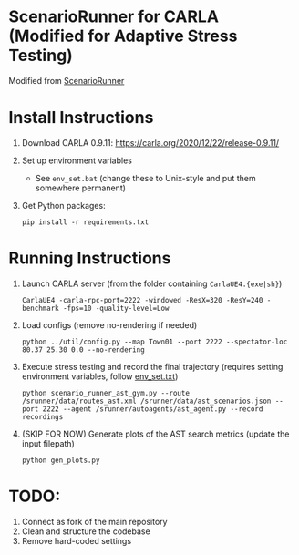 ScenarioRunner for CARLA (Modified for Adaptive Stress Testing)
========================
Modified from [ScenarioRunner](https://github.com/carla-simulator/scenario_runner)


Install Instructions
========================
1. Download CARLA 0.9.11: https://carla.org/2020/12/22/release-0.9.11/

1. Set up environment variables
    - See `env_set.bat` (change these to Unix-style and put them somewhere permanent)

1. Get Python packages:
    ```
    pip install -r requirements.txt
    ```


Running Instructions
========================
1. Launch CARLA server (from the folder containing `CarlaUE4.{exe|sh}`)
    ```
    CarlaUE4 -carla-rpc-port=2222 -windowed -ResX=320 -ResY=240 -benchmark -fps=10 -quality-level=Low
    ```
1. Load configs (remove no-rendering if needed)
    ```
    python ../util/config.py --map Town01 --port 2222 --spectator-loc 80.37 25.30 0.0 --no-rendering
    ```
1. Execute stress testing and record the final trajectory (requires setting environment variables, follow [env_set.txt](https://github.com/sisl/AutonomousRiskFramework/blob/shubh/carla_integration/CARLAIntegration/scenario_runner/env_set.txt))
    ```
    python scenario_runner_ast_gym.py --route /srunner/data/routes_ast.xml /srunner/data/ast_scenarios.json --port 2222 --agent /srunner/autoagents/ast_agent.py --record recordings
    ```
1. (SKIP FOR NOW) Generate plots of the AST search metrics (update the input filepath)
    ```
    python gen_plots.py
    ```


TODO:
=====================
1. Connect as fork of the main repository
2. Clean and structure the codebase
3. Remove hard-coded settings